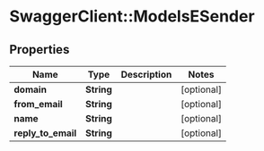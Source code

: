 # SwaggerClient::ModelsESender

## Properties
Name | Type | Description | Notes
------------ | ------------- | ------------- | -------------
**domain** | **String** |  | [optional] 
**from_email** | **String** |  | [optional] 
**name** | **String** |  | [optional] 
**reply_to_email** | **String** |  | [optional] 


